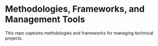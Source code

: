 # Methodologies, Frameworks, and Management Tools

This repo captures methdologies and frameworks for managing technical projects. 
